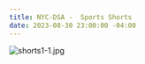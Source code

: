 ```yaml
---
title: NYC-DSA -  Sports Shorts
date: 2023-08-30 23:00:00 -04:00
---
```


![shorts1-1.jpg](/uploads/shorts1-1.jpg)